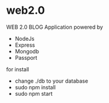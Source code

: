 # web2.0

WEB 2.0 BLOG Application powered by
- NodeJs
- Express
- Mongodb
- Passport

for install

- change ./db to your database
- sudo npm install
- sudo npm start


